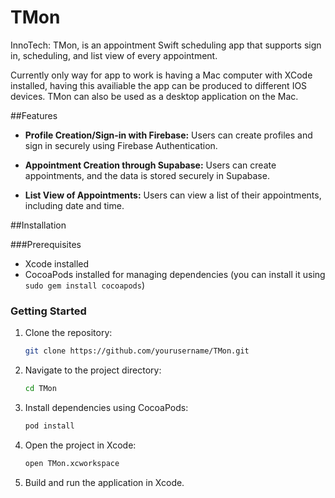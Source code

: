 # TMon
InnoTech: TMon, is an appointment Swift scheduling app that supports sign in, scheduling, and list view of every appointment.

Currently only way for app to work is having a Mac computer with XCode installed, having this availiable the app can be produced to different IOS devices. TMon can also be used as a desktop application on the Mac. 

##Features
- **Profile Creation/Sign-in with Firebase:** Users can create profiles and sign in securely using Firebase Authentication.

- **Appointment Creation through Supabase:** Users can create appointments, and the data is stored securely in Supabase.

- **List View of Appointments:** Users can view a list of their appointments, including date and time.

##Installation 

###Prerequisites 
- Xcode installed
- CocoaPods installed for managing dependencies (you can install it using `sudo gem install cocoapods`)

### Getting Started

1. Clone the repository:

    ```bash
    git clone https://github.com/yourusername/TMon.git
    ```

2. Navigate to the project directory:

    ```bash
    cd TMon
    ```

3. Install dependencies using CocoaPods:

    ```bash
    pod install
    ```

4. Open the project in Xcode:

    ```bash
    open TMon.xcworkspace
    ```

5. Build and run the application in Xcode.



